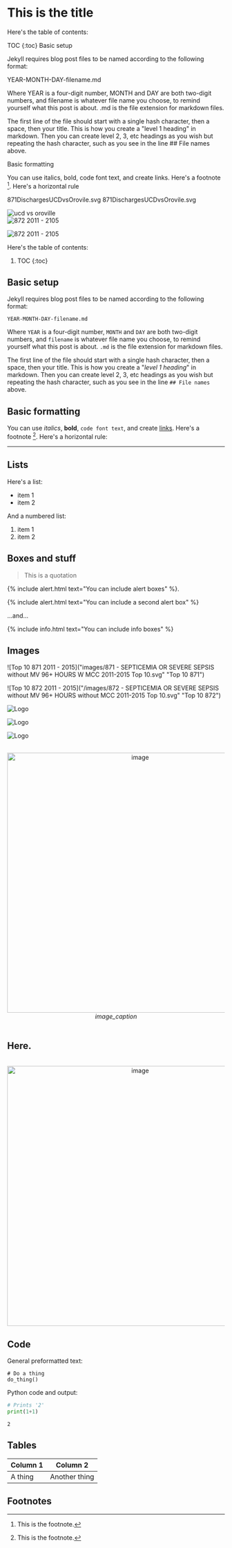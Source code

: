 # This is the title




Here's the table of contents:

TOC {:toc}
Basic setup

Jekyll requires blog post files to be named according to the following format:

YEAR-MONTH-DAY-filename.md

Where YEAR is a four-digit number, MONTH and DAY are both two-digit numbers, and filename is whatever file name you choose, to remind yourself what this post is about. .md is the file extension for markdown files.

The first line of the file should start with a single hash character, then a space, then your title. This is how you create a "level 1 heading" in markdown. Then you can create level 2, 3, etc headings as you wish but repeating the hash character, such as you see in the line ## File names above.

Basic formatting

You can use italics, bold, code font text, and create links. Here's a footnote [^1]. Here's a horizontal rule  

871DischargesUCDvsOrovile.svg
871DischargesUCDvsOrovile.svg



![](/images/871DischargesUCDvsOrovile.svg "ucd vs oroville")     
![](/images/871Top10.svg "872 2011 - 2105")  
 


![](/images/872.svg "872 2011 - 2105")  






Here's the table of contents:

1. TOC
{:toc}

## Basic setup

Jekyll requires blog post files to be named according to the following format:

`YEAR-MONTH-DAY-filename.md`

Where `YEAR` is a four-digit number, `MONTH` and `DAY` are both two-digit numbers, and `filename` is whatever file name you choose, to remind yourself what this post is about. `.md` is the file extension for markdown files.

The first line of the file should start with a single hash character, then a space, then your title. This is how you create a "*level 1 heading*" in markdown. Then you can create level 2, 3, etc headings as you wish but repeating the hash character, such as you see in the line `## File names` above.

## Basic formatting

You can use *italics*, **bold**, `code font text`, and create [links](https://www.markdownguide.org/cheat-sheet/). Here's a footnote [^1]. Here's a horizontal rule:

---

## Lists

Here's a list:

- item 1
- item 2

And a numbered list:

1. item 1
1. item 2

## Boxes and stuff

> This is a quotation

{% include alert.html text="You can include alert boxes" %}. 

{% include alert.html text="You can include a second alert box" %}

...and...

{% include info.html text="You can include info boxes" %}

## Images

![Top 10 871 2011 - 2015]("images/871 - SEPTICEMIA OR SEVERE SEPSIS without MV 96+ HOURS W MCC 2011-2015 Top 10.svg"  "Top 10 871")



![Top 10 872 2011 - 2015]("/images/872 - SEPTICEMIA OR SEVERE SEPSIS without MV 96+ HOURS without MCC 2011-2015 Top 10.svg"  "Top 10 872")


![Logo](images/"logo.jpg")  


![Logo]("images/logo.jpg")  


![Logo](images/logo.jpg)  




<br>
<div style="text-align: center;"><IMG SRC="images/872 - SEPTICEMIA OR SEVERE SEPSIS without MV 96+ HOURS without MCC 2011-2015 Top 10.svg"  width="600" height="600" ALT="image">
<em>image_caption</em></div>
<br>









## Here. 





<br>
<div style="text-align: center;"><IMG SRC="images/872 - SEPTICEMIA OR SEVERE SEPSIS without MV 96+ HOURS without MCC 2011-2015 Top 10.svg"  width="600" height="600" ALT="image">
</div>





 







 


## Code

General preformatted text:

    # Do a thing
    do_thing()

Python code and output:

```python
# Prints '2'
print(1+1)
```

    2

## Tables

| Column 1 | Column 2 |
|-|-|
| A thing | Another thing |

## Footnotes

[^1]: This is the footnote.

